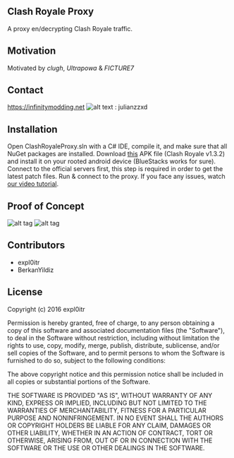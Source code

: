 ## Clash Royale Proxy

A proxy en/decrypting Clash Royale traffic.

## Motivation

Motivated by *clugh*, *Ultrapowa* & *FICTURE7*

## Contact
https://infinitymodding.net
![alt text](https://cdn3.iconfinder.com/data/icons/free-social-icons/67/skype_circle_color-48.png "Contact me on skype") : julianzzxd

## Installation

Open ClashRoyaleProxy.sln with a C# IDE, compile it, and make sure that all NuGet packages are installed.
Download [this](http://en.file-upload.net/download-11543620/Modded_Clash_Royale_1.3.2.apk.html) APK file (Clash Royale v1.3.2) and install it on your rooted android device (BlueStacks works for sure).
Connect to the official servers first, this step is required in order to get the latest patch files.
Run & connect to the proxy.
If you face any issues, watch [our video tutorial](https://www.youtube.com/watch?v=JWqzUf6XKUQ).

## Proof of Concept

![alt tag](https://i.imgur.com/plTAldN.png)
![alt tag](https://i.imgur.com/fnrGl7j.png)

## Contributors

* expl0itr
* BerkanYildiz

## License

Copyright (c) 2016 expl0itr

Permission is hereby granted, free of charge, to any person obtaining a copy of this software and associated documentation files (the "Software"), to deal in the Software without restriction, including without limitation the rights to use, copy, modify, merge, publish, distribute, sublicense, and/or sell copies of the Software, and to permit persons to whom the Software is furnished to do so, subject to the following conditions:

The above copyright notice and this permission notice shall be included in all copies or substantial portions of the Software.

THE SOFTWARE IS PROVIDED "AS IS", WITHOUT WARRANTY OF ANY KIND, EXPRESS OR IMPLIED, INCLUDING BUT NOT LIMITED TO THE WARRANTIES OF MERCHANTABILITY, FITNESS FOR A PARTICULAR PURPOSE AND NONINFRINGEMENT. IN NO EVENT SHALL THE AUTHORS OR COPYRIGHT HOLDERS BE LIABLE FOR ANY CLAIM, DAMAGES OR OTHER LIABILITY, WHETHER IN AN ACTION OF CONTRACT, TORT OR OTHERWISE, ARISING FROM, OUT OF OR IN CONNECTION WITH THE SOFTWARE OR THE USE OR OTHER DEALINGS IN THE SOFTWARE.

